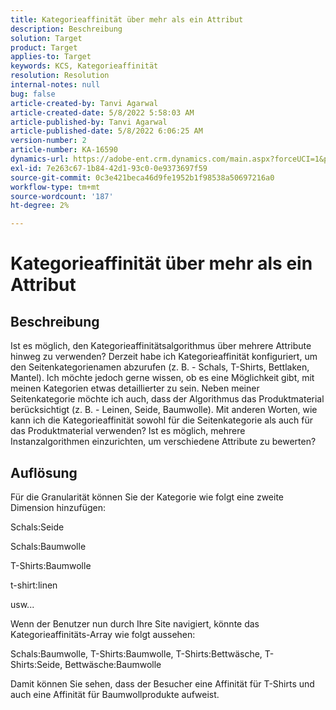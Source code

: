 ```yaml
---
title: Kategorieaffinität über mehr als ein Attribut
description: Beschreibung
solution: Target
product: Target
applies-to: Target
keywords: KCS, Kategorieaffinität
resolution: Resolution
internal-notes: null
bug: false
article-created-by: Tanvi Agarwal
article-created-date: 5/8/2022 5:58:03 AM
article-published-by: Tanvi Agarwal
article-published-date: 5/8/2022 6:06:25 AM
version-number: 2
article-number: KA-16590
dynamics-url: https://adobe-ent.crm.dynamics.com/main.aspx?forceUCI=1&pagetype=entityrecord&etn=knowledgearticle&id=a8c617cd-93ce-ec11-a7b5-00224809c101
exl-id: 7e263c67-1b84-42d1-93c0-0e9373697f59
source-git-commit: 0c3e421beca46d9fe1952b1f98538a50697216a0
workflow-type: tm+mt
source-wordcount: '187'
ht-degree: 2%

---
```


# Kategorieaffinität über mehr als ein Attribut

## Beschreibung

Ist es möglich, den Kategorieaffinitätsalgorithmus über mehrere Attribute hinweg zu verwenden? Derzeit habe ich Kategorieaffinität konfiguriert, um den Seitenkategorienamen abzurufen (z. B. - Schals, T-Shirts, Bettlaken, Mantel). Ich möchte jedoch gerne wissen, ob es eine Möglichkeit gibt, mit meinen Kategorien etwas detaillierter zu sein. Neben meiner Seitenkategorie möchte ich auch, dass der Algorithmus das Produktmaterial berücksichtigt (z. B. - Leinen, Seide, Baumwolle). Mit anderen Worten, wie kann ich die Kategorieaffinität sowohl für die Seitenkategorie als auch für das Produktmaterial verwenden? Ist es möglich, mehrere Instanzalgorithmen einzurichten, um verschiedene Attribute zu bewerten?

## Auflösung


Für die Granularität können Sie der Kategorie wie folgt eine zweite Dimension hinzufügen:

Schals:Seide

Schals:Baumwolle

T-Shirts:Baumwolle

t-shirt:linen

usw...

Wenn der Benutzer nun durch Ihre Site navigiert, könnte das Kategorieaffinitäts-Array wie folgt aussehen:

Schals:Baumwolle, T-Shirts:Baumwolle, T-Shirts:Bettwäsche, T-Shirts:Seide, Bettwäsche:Baumwolle

Damit können Sie sehen, dass der Besucher eine Affinität für T-Shirts und auch eine Affinität für Baumwollprodukte aufweist.

